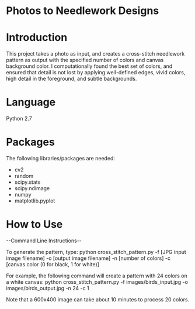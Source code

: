 # Photos to Needlework Designs

# Introduction
This project takes a photo as input, and creates a cross-stitch needlework pattern as output with the specified number of colors and canvas background color. I computationally found the best set of colors, and ensured that detail is not lost by applying well-defined edges, vivid colors, high detail in the foreground, and subtle backgrounds.

# Language
Python 2.7

# Packages
The following libraries/packages are needed:
- cv2
- random
- scipy.stats
- scipy.ndimage
- numpy
- matplotlib.pyplot

# How to Use

--Command Line Instructions--

To generate the pattern, type:
python cross_stitch_pattern.py -f [JPG input image filename] -o [output image filename] -n [number of colors] -c [canvas color (0 for black, 1 for white)]

For example, the following command will create a pattern with 24 colors on a white canvas:
python cross_stitch_pattern.py -f images/birds_input.jpg -o images/birds_output.jpg -n 24 -c 1

Note that a 600x400 image can take about 10 minutes to process 20 colors. 
